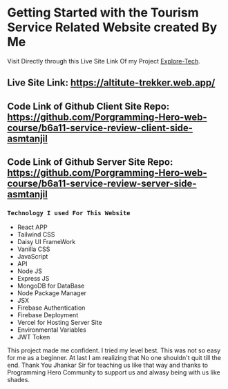 # Getting Started with the Tourism Service Related Website created By Me

Visit Directly through this Live Site Link Of my Project [Explore-Tech](https://explore-tech-eaa6f.web.app/).

## Live Site Link: https://altitute-trekker.web.app/

## Code Link of Github Client Site Repo: https://github.com/Porgramming-Hero-web-course/b6a11-service-review-client-side-asmtanjil

## Code Link of Github Server Site Repo: https://github.com/Porgramming-Hero-web-course/b6a11-service-review-server-side-asmtanjil

### `Technology I used For This Website`

* React APP
* Tailwind CSS
* Daisy UI FrameWork
* Vanilla CSS
* JavaScript
* API
* Node JS
* Express JS
* MongoDB for DataBase
* Node Package Manager
* JSX
* Firebase Authentication
* Firebase Deployment
* Vercel for Hosting Server Site
* Environmental Variables
* JWT Token

This project made me confident. I tried my level best. This was not so easy for me as a beginner. At last I am realizing that No one shouldn't quit till the end.
Thank You Jhankar Sir for teaching us like that way and thanks to Programming Hero Community to support us and alwasy being with us like shades.
